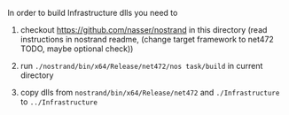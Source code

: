 In order to build Infrastructure dlls you need to 
1) checkout https://github.com/nasser/nostrand in this directory (read instructions in nostrand readme, (change target framework to net472 TODO, maybe optional check))

2) run `./nostrand/bin/x64/Release/net472/nos task/build` in current directory 

3) copy dlls from `nostrand/bin/x64/Release/net472` and `./Infrastructure` to `../Infrastructure`

